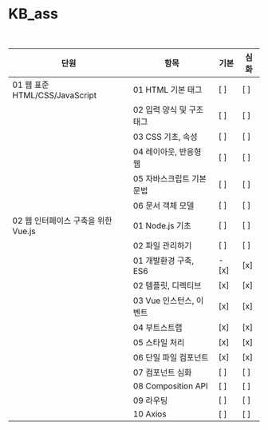 # KB_ass  
<br />

| **단원** | **항목** | **기본** | **심화** |
|---------|----------|---------|---------|
| 01 웹 표준 HTML/CSS/JavaScript   | 01 HTML 기본 태그 | [ ] | [ ] |
|  | 02 입력 양식 및 구조 태그 | [ ] | [ ] |
|  | 03 CSS 기초, 속성 | [ ] | [ ] |
|  | 04 레이아웃, 반응형 웹 | [ ] | [ ] |
|  | 05 자바스크립트 기본 문법 | [ ] | [ ] |
|  | 06 문서 객체 모델 | [ ] | [ ] |
| 02 웹 인터페이스 구축을 위한 Vue.js   | 01 Node.js 기초 | [ ] | [ ] |
|  | 02 파일 관리하기 | [ ] | [ ] |
|  | 01 개발환경 구축, ES6 | - [x] | [x] |
|  | 02 템플릿, 디렉티브 | [x] | [x] |
|  | 03 Vue 인스턴스, 이벤트 | [x] | [x] |
|  | 04 부트스트랩 | [x] | [x] |
|  | 05 스타일 처리 | [x] | [x] |
|  | 06 단일 파일 컴포넌트 | [x] | [x] |
|  | 07 컴포넌트 심화 | [ ] | [ ] |
|  | 08 Composition API | [ ] | [ ] |
|  | 09 라우팅 | [ ] | [ ] |
|  | 10 Axios | [ ] | [ ] |
